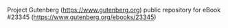 Project Gutenberg (https://www.gutenberg.org) public repository for eBook #23345 (https://www.gutenberg.org/ebooks/23345)
